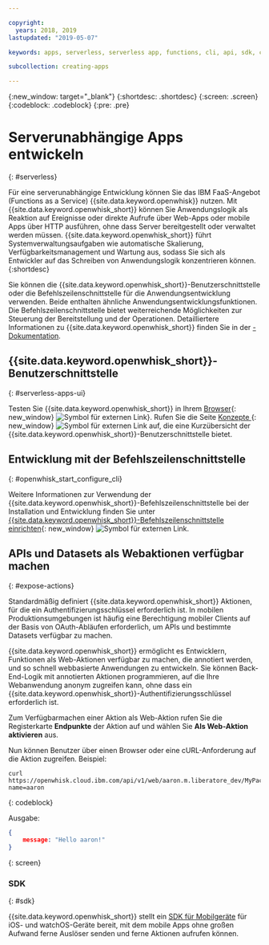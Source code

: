 ```yaml
---

copyright:
  years: 2018, 2019
lastupdated: "2019-05-07"

keywords: apps, serverless, serverless app, functions, cli, api, sdk, create serverless app, serverless app tutorial

subcollection: creating-apps

---
```

{:new_window: target="_blank"}
{:shortdesc: .shortdesc}
{:screen: .screen}
{:codeblock: .codeblock}
{:pre: .pre}

# Serverunabhängige Apps entwickeln
{: #serverless}

Für eine serverunabhängige Entwicklung können Sie das IBM FaaS-Angebot (Functions as a Service) {{site.data.keyword.openwhisk}} nutzen. Mit {{site.data.keyword.openwhisk_short}} können Sie Anwendungslogik als Reaktion auf Ereignisse oder direkte Aufrufe über Web-Apps oder mobile Apps über HTTP ausführen, ohne dass Server bereitgestellt oder verwaltet werden müssen. {{site.data.keyword.openwhisk_short}} führt Systemverwaltungsaufgaben wie automatische Skalierung, Verfügbarkeitsmanagement und Wartung aus, sodass Sie sich als Entwickler auf das Schreiben von Anwendungslogik konzentrieren können.
{:shortdesc}

Sie können die {{site.data.keyword.openwhisk_short}}-Benutzerschnittstelle oder die Befehlszeilenschnittstelle für die Anwendungsentwicklung verwenden. Beide enthalten ähnliche Anwendungsentwicklungsfunktionen. Die Befehlszeilenschnittstelle bietet weiterreichende Möglichkeiten zur Steuerung der Bereitstellung und der Operationen. Detailliertere Informationen zu {{site.data.keyword.openwhisk_short}} finden Sie in der [-Dokumentation](/docs/openwhisk?topic=cloud-functions-getting_started).

## {{site.data.keyword.openwhisk_short}}-Benutzerschnittstelle
{: #serverless-apps-ui}

Testen Sie {{site.data.keyword.openwhisk_short}} in Ihrem [Browser](https://{DomainName}/openwhisk/actions){: new_window} ![Symbol für externen Link](../../icons/launch-glyph.svg "Symbol für externen Link")}. Rufen Sie die Seite [Konzepte ](https://{DomainName}/openwhisk/learn){: new_window} ![Symbol für externen Link](../../icons/launch-glyph.svg "Symbol für externen Link") auf, die eine Kurzübersicht der {{site.data.keyword.openwhisk_short}}-Benutzerschnittstelle bietet.

## Entwicklung mit der Befehlszeilenschnittstelle
{: #openwhisk_start_configure_cli}

Weitere Informationen zur Verwendung der {{site.data.keyword.openwhisk_short}}-Befehlszeilenschnittstelle bei der Installation und Entwicklung finden Sie unter [{{site.data.keyword.openwhisk_short}}-Befehlszeilenschnittstelle einrichten](https://{DomainName}/openwhisk/cli){: new_window} ![Symbol für externen Link](../../icons/launch-glyph.svg "Symbol für externen Link").

## APIs und Datasets als Webaktionen verfügbar machen
{: #expose-actions}

Standardmäßig definiert {{site.data.keyword.openwhisk_short}} Aktionen, für die ein Authentifizierungsschlüssel erforderlich ist. In mobilen Produktionsumgebungen ist häufig eine Berechtigung mobiler Clients auf der Basis von OAuth-Abläufen erforderlich, um APIs und bestimmte Datasets verfügbar zu machen.

{{site.data.keyword.openwhisk_short}} ermöglicht es Entwicklern, Funktionen als Web-Aktionen verfügbar zu machen, die annotiert werden, und so schnell webbasierte Anwendungen zu entwickeln. Sie können Back-End-Logik mit annotierten Aktionen programmieren, auf die Ihre Webanwendung anonym zugreifen kann, ohne dass ein {{site.data.keyword.openwhisk_short}}-Authentifizierungsschlüssel erforderlich ist.

Zum Verfügbarmachen einer Aktion als Web-Aktion rufen Sie die Registerkarte **Endpunkte** der Aktion auf und wählen Sie **Als Web-Aktion aktivieren** aus.

Nun können Benutzer über einen Browser oder eine cURL-Anforderung auf die Aktion zugreifen. Beispiel:
```
curl https://openwhisk.cloud.ibm.com/api/v1/web/aaron.m.liberatore_dev/MyPackage/helloWorld.json?name=aaron
```
{: codeblock}

Ausgabe:
```json
{
    message: "Hello aaron!"
}
```
{: screen}

### SDK
{: #sdk}

{{site.data.keyword.openwhisk_short}} stellt ein [SDK für Mobilgeräte](/docs/openwhisk?topic=cloud-functions-openwhisk_mobile_sdk) für iOS- und watchOS-Geräte bereit, mit dem mobile Apps ohne großen Aufwand ferne Auslöser senden und ferne Aktionen aufrufen können.
